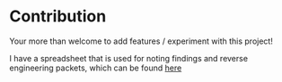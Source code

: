 # Contribution


Your more than welcome to add features / experiment with this project!

I have a spreadsheet that is used for noting findings and reverse engineering packets, which can be found [here](https://docs.google.com/spreadsheets/d/1krPDmjjwmlta4jAVcDMoWbseAokUYnBAHn67pOo00C0/edit?usp=sharing)
